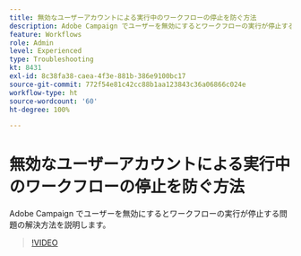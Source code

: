 ```yaml
---
title: 無効なユーザーアカウントによる実行中のワークフローの停止を防ぐ方法
description: Adobe Campaign でユーザーを無効にするとワークフローの実行が停止する問題の解決方法を説明します。
feature: Workflows
role: Admin
level: Experienced
type: Troubleshooting
kt: 8431
exl-id: 8c38fa38-caea-4f3e-881b-386e9100bc17
source-git-commit: 772f54e81c42cc88b1aa123843c36a06866c024e
workflow-type: ht
source-wordcount: '60'
ht-degree: 100%

---
```


# 無効なユーザーアカウントによる実行中のワークフローの停止を防ぐ方法

Adobe Campaign でユーザーを無効にするとワークフローの実行が停止する問題の解決方法を説明します。


>[!VIDEO](https://video.tv.adobe.com/v/335988?quality=12)
